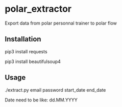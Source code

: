 # polar_extractor
Export data from polar personnal trainer to polar flow

## Installation
pip3 install requests
  
pip3 install beautifulsoup4

## Usage
./extract.py email password start_date end_date

Date need to be like: dd.MM.YYYY
